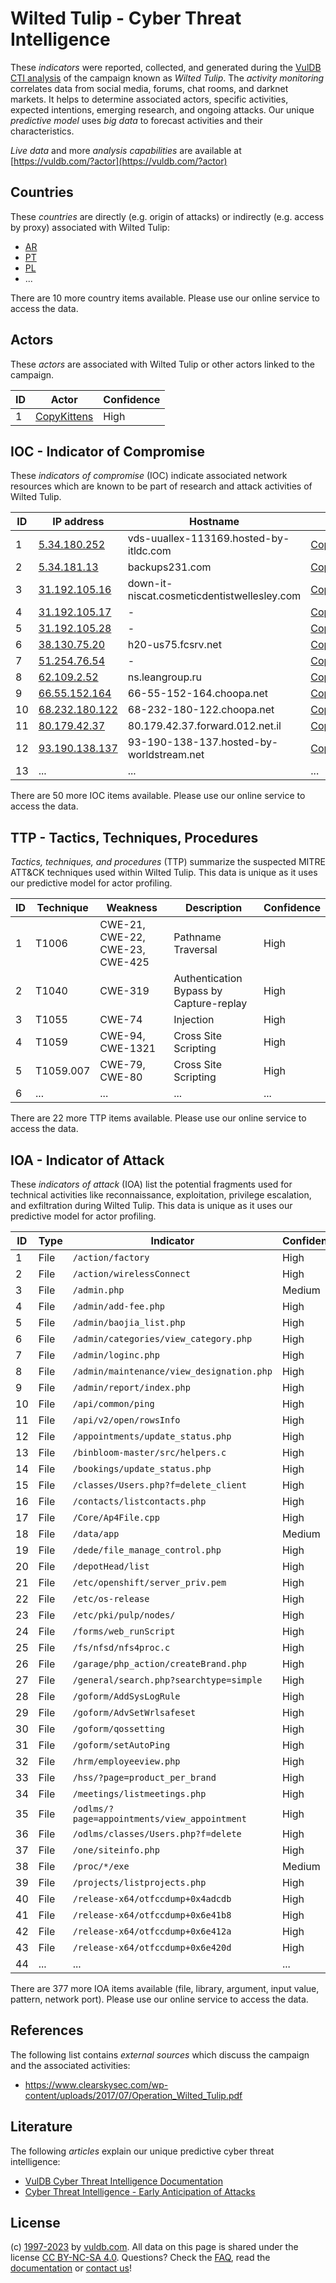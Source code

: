 # Wilted Tulip - Cyber Threat Intelligence

These _indicators_ were reported, collected, and generated during the [VulDB CTI analysis](https://vuldb.com/?kb.cti) of the campaign known as _Wilted Tulip_. The _activity monitoring_ correlates data from social media, forums, chat rooms, and darknet markets. It helps to determine associated actors, specific activities, expected intentions, emerging research, and ongoing attacks. Our unique _predictive model_ uses _big data_ to forecast activities and their characteristics.

_Live data_ and more _analysis capabilities_ are available at [https://vuldb.com/?actor](https://vuldb.com/?actor)

## Countries

These _countries_ are directly (e.g. origin of attacks) or indirectly (e.g. access by proxy) associated with Wilted Tulip:

* [AR](https://vuldb.com/?country.ar)
* [PT](https://vuldb.com/?country.pt)
* [PL](https://vuldb.com/?country.pl)
* ...

There are 10 more country items available. Please use our online service to access the data.

## Actors

These _actors_ are associated with Wilted Tulip or other actors linked to the campaign.

ID | Actor | Confidence
-- | ----- | ----------
1 | [CopyKittens](https://vuldb.com/?actor.copykittens) | High

## IOC - Indicator of Compromise

These _indicators of compromise_ (IOC) indicate associated network resources which are known to be part of research and attack activities of Wilted Tulip.

ID | IP address | Hostname | Actor | Confidence
-- | ---------- | -------- | ----- | ----------
1 | [5.34.180.252](https://vuldb.com/?ip.5.34.180.252) | vds-uuallex-113169.hosted-by-itldc.com | [CopyKittens](https://vuldb.com/?actor.copykittens) | High
2 | [5.34.181.13](https://vuldb.com/?ip.5.34.181.13) | backups231.com | [CopyKittens](https://vuldb.com/?actor.copykittens) | High
3 | [31.192.105.16](https://vuldb.com/?ip.31.192.105.16) | down-it-niscat.cosmeticdentistwellesley.com | [CopyKittens](https://vuldb.com/?actor.copykittens) | High
4 | [31.192.105.17](https://vuldb.com/?ip.31.192.105.17) | - | [CopyKittens](https://vuldb.com/?actor.copykittens) | High
5 | [31.192.105.28](https://vuldb.com/?ip.31.192.105.28) | - | [CopyKittens](https://vuldb.com/?actor.copykittens) | High
6 | [38.130.75.20](https://vuldb.com/?ip.38.130.75.20) | h20-us75.fcsrv.net | [CopyKittens](https://vuldb.com/?actor.copykittens) | High
7 | [51.254.76.54](https://vuldb.com/?ip.51.254.76.54) | - | [CopyKittens](https://vuldb.com/?actor.copykittens) | High
8 | [62.109.2.52](https://vuldb.com/?ip.62.109.2.52) | ns.leangroup.ru | [CopyKittens](https://vuldb.com/?actor.copykittens) | High
9 | [66.55.152.164](https://vuldb.com/?ip.66.55.152.164) | 66-55-152-164.choopa.net | [CopyKittens](https://vuldb.com/?actor.copykittens) | High
10 | [68.232.180.122](https://vuldb.com/?ip.68.232.180.122) | 68-232-180-122.choopa.net | [CopyKittens](https://vuldb.com/?actor.copykittens) | High
11 | [80.179.42.37](https://vuldb.com/?ip.80.179.42.37) | 80.179.42.37.forward.012.net.il | [CopyKittens](https://vuldb.com/?actor.copykittens) | High
12 | [93.190.138.137](https://vuldb.com/?ip.93.190.138.137) | 93-190-138-137.hosted-by-worldstream.net | [CopyKittens](https://vuldb.com/?actor.copykittens) | High
13 | ... | ... | ... | ...

There are 50 more IOC items available. Please use our online service to access the data.

## TTP - Tactics, Techniques, Procedures

_Tactics, techniques, and procedures_ (TTP) summarize the suspected MITRE ATT&CK techniques used within Wilted Tulip. This data is unique as it uses our predictive model for actor profiling.

ID | Technique | Weakness | Description | Confidence
-- | --------- | -------- | ----------- | ----------
1 | T1006 | CWE-21, CWE-22, CWE-23, CWE-425 | Pathname Traversal | High
2 | T1040 | CWE-319 | Authentication Bypass by Capture-replay | High
3 | T1055 | CWE-74 | Injection | High
4 | T1059 | CWE-94, CWE-1321 | Cross Site Scripting | High
5 | T1059.007 | CWE-79, CWE-80 | Cross Site Scripting | High
6 | ... | ... | ... | ...

There are 22 more TTP items available. Please use our online service to access the data.

## IOA - Indicator of Attack

These _indicators of attack_ (IOA) list the potential fragments used for technical activities like reconnaissance, exploitation, privilege escalation, and exfiltration during Wilted Tulip. This data is unique as it uses our predictive model for actor profiling.

ID | Type | Indicator | Confidence
-- | ---- | --------- | ----------
1 | File | `/action/factory` | High
2 | File | `/action/wirelessConnect` | High
3 | File | `/admin.php` | Medium
4 | File | `/admin/add-fee.php` | High
5 | File | `/admin/baojia_list.php` | High
6 | File | `/admin/categories/view_category.php` | High
7 | File | `/admin/loginc.php` | High
8 | File | `/admin/maintenance/view_designation.php` | High
9 | File | `/admin/report/index.php` | High
10 | File | `/api/common/ping` | High
11 | File | `/api/v2/open/rowsInfo` | High
12 | File | `/appointments/update_status.php` | High
13 | File | `/binbloom-master/src/helpers.c` | High
14 | File | `/bookings/update_status.php` | High
15 | File | `/classes/Users.php?f=delete_client` | High
16 | File | `/contacts/listcontacts.php` | High
17 | File | `/Core/Ap4File.cpp` | High
18 | File | `/data/app` | Medium
19 | File | `/dede/file_manage_control.php` | High
20 | File | `/depotHead/list` | High
21 | File | `/etc/openshift/server_priv.pem` | High
22 | File | `/etc/os-release` | High
23 | File | `/etc/pki/pulp/nodes/` | High
24 | File | `/forms/web_runScript` | High
25 | File | `/fs/nfsd/nfs4proc.c` | High
26 | File | `/garage/php_action/createBrand.php` | High
27 | File | `/general/search.php?searchtype=simple` | High
28 | File | `/goform/AddSysLogRule` | High
29 | File | `/goform/AdvSetWrlsafeset` | High
30 | File | `/goform/qossetting` | High
31 | File | `/goform/setAutoPing` | High
32 | File | `/hrm/employeeview.php` | High
33 | File | `/hss/?page=product_per_brand` | High
34 | File | `/meetings/listmeetings.php` | High
35 | File | `/odlms/?page=appointments/view_appointment` | High
36 | File | `/odlms/classes/Users.php?f=delete` | High
37 | File | `/one/siteinfo.php` | High
38 | File | `/proc/*/exe` | Medium
39 | File | `/projects/listprojects.php` | High
40 | File | `/release-x64/otfccdump+0x4adcdb` | High
41 | File | `/release-x64/otfccdump+0x6e41b8` | High
42 | File | `/release-x64/otfccdump+0x6e412a` | High
43 | File | `/release-x64/otfccdump+0x6e420d` | High
44 | ... | ... | ...

There are 377 more IOA items available (file, library, argument, input value, pattern, network port). Please use our online service to access the data.

## References

The following list contains _external sources_ which discuss the campaign and the associated activities:

* https://www.clearskysec.com/wp-content/uploads/2017/07/Operation_Wilted_Tulip.pdf

## Literature

The following _articles_ explain our unique predictive cyber threat intelligence:

* [VulDB Cyber Threat Intelligence Documentation](https://vuldb.com/?kb.cti)
* [Cyber Threat Intelligence - Early Anticipation of Attacks](https://www.scip.ch/en/?labs.20201022)

## License

(c) [1997-2023](https://vuldb.com/?kb.changelog) by [vuldb.com](https://vuldb.com/?kb.about). All data on this page is shared under the license [CC BY-NC-SA 4.0](https://creativecommons.org/licenses/by-nc-sa/4.0/). Questions? Check the [FAQ](https://vuldb.com/?kb.faq), read the [documentation](https://vuldb.com/?kb) or [contact us](https://vuldb.com/?contact)!
